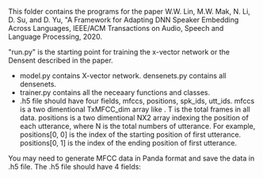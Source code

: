 This folder contains the programs for the paper 
W.W. Lin, M.W. Mak, N. Li, D. Su, and D. Yu, "A Framework for Adapting DNN Speaker
Embedding Across Languages, IEEE/ACM Transactions on Audio, Speech and Language Processing, 2020.

"run.py" is the starting point for training the x-vector network or the Densent described in the paper. 

* model.py contains X-vector network. densenets.py contains all densenets.
* trainer.py contains all the neceaary functions and classes.
* .h5 file should have four fields, mfccs, positions, spk_ids, utt_ids. mfccs is a two dimentional TxMFCC_dim array like .
T is the total frames in all data. positions is a two dimentional NX2 array indexing the position of each utterance, where N is the total numbers of utterance.
For example, positions[0, 0] is the index of the starting position of first utterance. positions[0, 1] is the index of the ending position of first utterance.

You may need to generate MFCC data in Panda format and save the data in .h5 file. 
The .h5 file should have 4 fields:
   
